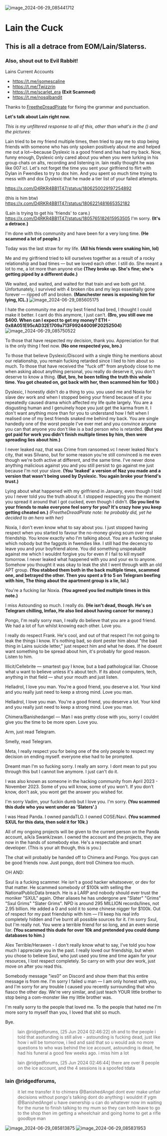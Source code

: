 ![image_2024-06-29_085441712](https://github.com/fkcyber/im_sorry/assets/174175281/e4b59350-8635-4f5d-b491-24323ba52afc)
# Lain the Cuck
## This is all a detrace from EOM/Lain/Slaterss.
### Also, shout out to Evil Rabbit!

Lains Current Accounts
- https://t.me/isomescaline
- https://t.me/Twizzrin
- https://t.me/scarlet_era **(Exit Scammed)**
- https://t.me/nosqlbandit

Thanks to [FreetheDreadPirate](https://github.com/FreetheDreadPirate) for fixing the grammar and punctuation.

**Let's talk about Lain right now.**

_This is my unfiltered response to all of this, other than what's in the () and the pictures:_

Lain tried to be my friend multiple times, then tried to pay me to stop being friends with someone who has only spoken positively about me and helped me out a lot—because Dyslexic is a good friend and has had my back. Now, funny enough, Dyslexic only cared about you when you were lurking in his group chats on alts, recording and listening in. lain really thought he was like 007 icl. Let's not forget the time you sent your girlfriend to flirt with Dylan in Fwendies to try to dox him. And you spent so much time trying to mess with and dox Dyslexic that he made a tier list of your failed attempts.

https://x.com/D4RKR4BB1T47/status/1806250029197254892

(this is him btw)
https://x.com/D4RKR4BB1T47/status/1806221481665352182

(Lain is trying to get his 'friends' to care.)
https://x.com/D4RKR4BB1T47/status/1805765182615953505
I'm sorry.
**(It's a detrace.)**

I'm done with this community and have been for a very long time.
**(He scammed a lot of people.)**

Today was the last straw for my life.
**(All his friends were snaking him, lol)**

Me and my girlfriend tried to kill ourselves together as a result of a rocky relationship and bad times — but we loved each other. I still do. She meant a lot to me, a lot more than anyone else
**(They broke up. She's fine; she's getting piped by a different dude.)**

We waited, and waited, and waited for that train and we both got hit. Unfortunately, I survived with 4 broken ribs and my legs essentially gone forever — ripped off and broken.
**(Manchester news is exposing him for lying, ICL.)**
![image_2024-06-29_085605175](https://github.com/fkcyber/im_sorry/assets/174175281/afc5a182-aded-4adc-a590-c1c59e8f717b)

I hate the community me and my best friend had bred, I thought I could make it better. I cant do this anymore, I just can't.
**(Bro, you still owe me $400. When can I expect to get my money? ETH - 0x8A051E95cAD32E1709a713F99244009F20252504)**
![image_2024-06-29_085750522](https://github.com/fkcyber/im_sorry/assets/174175281/8d64e3f0-fb45-41b1-9fd9-a51818d4c2c1)

To those that have respected my decision, thank you. Appreciation for that is the only thing I feel now.
**(No one respected you, bro.)**

To those that believe Dyslexic/Discord with a single thing he mentions about our relationship, you remain fucking retarded since I lied to him about so much. To those that have received the "fuck off" from anybody close to me when asking about anything personal, you really do deserve it, you don't deserve to know a thing.
**(But, bro, he been telling the truth this whole time. You got cheated on, got back with her, then scammed him for 100.)**

Dyslexic, I honestly didn't do a thing to you. you used me and Noxia for slave dev work and when I stopped being your friend because of it you repeatedly caused drama which affected my life quite largely. You are a disgusting human and I genuinely hope you just get the karma from it. I don't want anything more than for you to understand how I felt when I realised one of my best friends snaked me behind my back. You are single handedly one of the worst people I've ever met and you convince anyone you can that anyone you don't like is a bad person who is retarded.
**(But you got paid for work you didn't finish multiple times by him, then were spreading lies about him.)**

I never leaked naz, that was Crime from ransomed.vc I never leaked Nox's city, that was Silvano, but for some reason you're still convinced is me even though we're both active at different, and the same time. I've never done anything malicious against you and you still persist to go against me just because I'm not your slave.
**(You 'leaked' a version of Naz you made and a version that wasn't being used by Dyslexic. You again broke your friend's trust.)**

Lying about what happened with my girlfriend in January, even though I told you I never told you the truth about it. I stopped respecting you the moment you spread it around that I got cucked, even though I didn't.
**(So you lied to your friends to make everyone feel sorry for you? It's crazy how you keep getting cheated on.)**
_(FreetheDreadPirate note: he probably did, yet he decided to an hero with her)_

Noxia, I don't even know what to say about you. I just stopped having respect when you started to favour the no-money giving scum over real friendship. You know exactly who I'm talking about. You are a fucking snake which nobody but the faggots in fwendies like. I still had the decency to leave you and your boyfriend alone. You did something unspeakable against me which I wouldnt forgive you for even if I fail to kill myself tomorrow. I never leaked what happened with you and your ex to anyone. Somehow you thought it was okay to leak the shit I went through with an old APT group.
**(You stabbed them both in the back multiple times, scammed one, and betrayed the other. Then you spent a 9 to 5 on Telegram beefing with him, The thing about the apartment group is a lie, lol.)**

You're a fucking liar Noxia.
**(You agreed you lied multiple times in this note.)**

I miss Astounding so much. I really do.
**(He isn't dead, though. He's on Telegram chilling, lmfao, He also lied about having cancer for money.)**

Pongo, I'm really sorry man, I really do believe that you are a good friend. We had a lot of fun whilst knowing each other. Love you.

I really do respect Frank. He's cool, and out of that respect I'm not going to leak the things I know. It's nothing bad, so dont pester him about "the bad thing in Lains suicide letter," just respect him and what he does. If he doesnt want something to be spread about him, it's probably for good reason. Listen to him.

Illicit/Cellebrite — smartest guy I know, but a bad pathological liar. Choose what u want to believe unless it's about tech. If its about computers, tech, anything in that field — shut your mouth and just listen.

Helladrol, I love you man. You're a good friend, you deserve a lot. Your kind and you really just need to keep a strong mind. Love you man.

Helladrol, I love you man. You're a good friend, you deserve a lot. Your kind and you really just need to keep a strong mind. Love you man.

Chimera/Banishedangel — Man I was pretty close with you, sorry I couldnt give you the time to be more open. Love you.

Arm, just read Telegram.

Smelly, read Telegram.

Meta, I really respect you for being one of the only people to respect my decision on ending myself. everyone else had to be prompted.

Dreamt man I'm so fucking sorry. I really am sorry. I dont mean to put you through this but I cannot live anymore. I just can't do it.

I was also known as someone in the hacking community from April 2023 - November 2023. Some of you will know, some of you won't. If you don't know, don't ask, you wont get the answer you wished for. 

I'm sorry Vadim, your fuckin dumb but I love you. I'm sorry.
**(You scammed this dude who you went under as 'Slaters'.)**

I was Head Panda. I owned pandaTLO. I owned COSE/Navi.
**(You scammed SXUL for this data, then sold it for 10k.)**

All of my ongoing projects will be given to the current person on the Panda account, a/k/a Swank/zwan. I owned the account and the projects, they are now in the hands of somebody else. He's a respectable and smart developer.
(This is your alt though, this is you.)

The chat will probably be handed off to Chimera and Pongo. You guys can be good friends now. Just pongo, dont troll Chimera too much.

OH AND:

Sxul is a fucking scammer. He isn't a good hacker whatsoever, or dev for that matter. He scammed somebody of $100k with selling the NationalPublicData breach. He is a LARP and nobody should ever trust the moniker "SXUL" again. Other aliases he has undergone are "Slater" "Grims" "Sxul Grims" "Slater Grims". NPD is around 295 MILLION records/lines, not 2.95 billion. He added a 0 and sold it to some chinese nigger for $100k. Out of respect for my past friendship with him — I'll keep his real info completely hidden and I've burnt all possible sources for it. I'm sorry Sxul, but I'm really not. You were a terrible friend for so long, and an even worse liar.
**(You scammed this dude for over 10k and pretended you could dump databases to him.)**

Alex Terrible/Herawen - I don't really know what to say, I've told you how much I appreciate you in the past. I really loved our friendship, but when you chose to believe Sxul, who just used you time and time again for your resources, I lost respect completely. So carry on with your dev work, just move on after you read this.

Somebody message "ies0" on Discord and show them that this entire message is from me. I'm sorry I failed u man — I am only honest with you, and I'm sorry for any trouble I caused you recently surrounding that who fiasco the other day. We're very similar, and just teach YOUR little brother to stop being a com-monster like my little brother was.

I'm really sorry to the people that loved me. To the people that hated me I'm more sorry to myself than you, I loved that shit so much.

Bye.

> lain @ridgedforums, [25 Jun 2024 02:46:22] oh and to the people i told that asotunding is still alive - astounding is fucking dead, just like how i will be tomorrow, i lied and said that so u would ask no more questions to who was behind the ice account, astounding is dead, he had his funeral a good few weeks ago. i miss him a lot

> lain @ridgedforums, [25 Jun 2024 02:46:44] there are over 8 people on the ice account, and the 4 sessions is a spoofed tdata

### lain @ridgedforums, 
> it let me transfer it to chimera
> @BanishedAngel dont ever make unfair decisions without pongo's talking
> dont do anything i wouldnt
> if ygm
> @BanishedAngel u have ownership
> u can do whatever now
> im waiting for the nurse to finish talking to my mum so they can both leave to go to the shop
> then im getting a wheelchair
> and going home
> to get a rifle
> goodbye man


![image_2024-06-29_085813875](https://github.com/fkcyber/im_sorry/assets/174175281/3351a9b7-7f86-4ded-aa86-a6ab73ad9c4e)
![image_2024-06-29_085831953](https://github.com/fkcyber/im_sorry/assets/174175281/79163c4b-5ea8-4d2c-beee-ec0c73712b2a)
